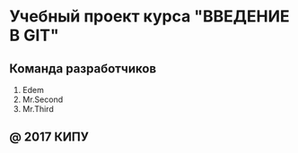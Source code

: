 # Учебный проект курса "ВВЕДЕНИЕ В GIT"

## Команда разработчиков

1. Edem
2. Mr.Second
3. Mr.Third

## @ 2017 КИПУ
